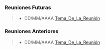### Reuniones Futuras ####
> * DD/MM/AAAA [Tema_De_La_Reunión](https://link_al_pad "Tema_De_La_Reunión")

### Reuniones Anteriores ####
> * DD/MM/AAAA [Tema_De_La_Reunión](https://link_al_pad "Tema_De_La_Reunión")
